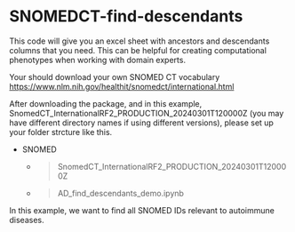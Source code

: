 # SNOMEDCT-find-descendants
This code will give you an excel sheet with ancestors and descendants columns that you need. This can be helpful for creating computational phenotypes when working with domain experts.

Your should download your own SNOMED CT vocabulary
https://www.nlm.nih.gov/healthit/snomedct/international.html

After downloading the package, and in this example, SnomedCT_InternationalRF2_PRODUCTION_20240301T120000Z (you may have different directory names if using different versions), please set up your folder strcture like this.

- SNOMED 
	- > SnomedCT_InternationalRF2_PRODUCTION_20240301T120000Z
 	- > AD_find_descendants_demo.ipynb

In this example, we want to find all SNOMED IDs relevant to autoimmune diseases.
